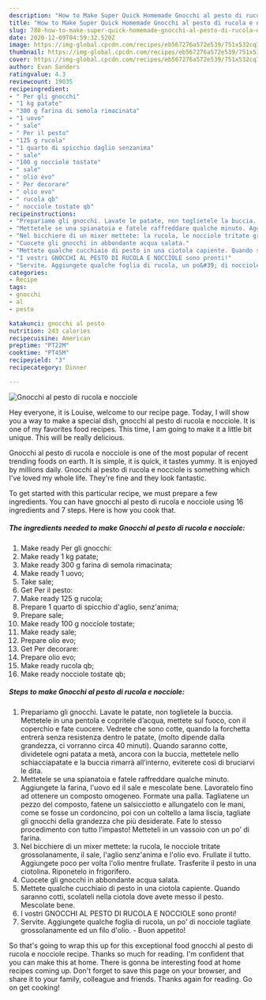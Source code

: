 ```yaml
---
description: "How to Make Super Quick Homemade Gnocchi al pesto di rucola e nocciole"
title: "How to Make Super Quick Homemade Gnocchi al pesto di rucola e nocciole"
slug: 780-how-to-make-super-quick-homemade-gnocchi-al-pesto-di-rucola-e-nocciole
date: 2020-12-09T04:59:32.520Z
image: https://img-global.cpcdn.com/recipes/eb567276a572e539/751x532cq70/gnocchi-al-pesto-di-rucola-e-nocciole-recipe-main-photo.jpg
thumbnail: https://img-global.cpcdn.com/recipes/eb567276a572e539/751x532cq70/gnocchi-al-pesto-di-rucola-e-nocciole-recipe-main-photo.jpg
cover: https://img-global.cpcdn.com/recipes/eb567276a572e539/751x532cq70/gnocchi-al-pesto-di-rucola-e-nocciole-recipe-main-photo.jpg
author: Evan Sanders
ratingvalue: 4.3
reviewcount: 19035
recipeingredient:
- " Per gli gnocchi"
- "1 kg patate"
- "300 g farina di semola rimacinata"
- "1 uovo"
- " sale"
- " Per il pesto"
- "125 g rucola"
- "1 quarto di spicchio daglio senzanima"
- " sale"
- "100 g nocciole tostate"
- " sale"
- " olio evo"
- " Per decorare"
- " olio evo"
- " rucola qb"
- " nocciole tostate qb"
recipeinstructions:
- "Prepariamo gli gnocchi. Lavate le patate, non toglietele la buccia. Mettetele in una pentola e copritele d’acqua, mettete sul fuoco, con il coperchio e fate cuocere. Vedrete che sono cotte, quando la forchetta entrerà senza resistenza dentro le patate, (molto dipende dalla grandezza, ci vorranno circa 40 minuti). Quando saranno cotte, dividetele ogni patata a metà, ancora con la buccia, mettetele nello schiacciapatate e la buccia rimarrà all’interno, eviterete così di bruciarvi le dita."
- "Mettetele se una spianatoia e fatele raffreddare qualche minuto. Aggiungete la farina, l&#39;uovo ed il sale e mescolate bene. Lavoratelo fino ad ottenere un composto omogeneo. Formate una palla. Tagliatene un pezzo del composto, fatene un salsicciotto e allungatelo con le mani, come se fosse un cordoncino, poi con un coltello a lama liscia, tagliate gli gnocchi della grandezza che più desiderate. Fate lo stesso procedimento con tutto l’impasto! Metteteli in un vassoio con un po’ di farina."
- "Nel bicchiere di un mixer mettete: la rucola, le nocciole tritate grossolanamente, il sale, l&#39;aglio senz&#39;anima e l&#39;olio evo. Frullate il tutto. Aggiungete poco per volta l&#39;olio mentre frullate. Trasferite il pesto in una ciotolina. Riponetelo in frigorifero."
- "Cuocete gli gnocchi in abbondante acqua salata."
- "Mettete qualche cucchiaio di pesto in una ciotola capiente. Quando saranno cotti, scolateli nella ciotola dove avete messo il pesto. Mescolate bene."
- "I vostri GNOCCHI AL PESTO DI RUCOLA E NOCCIOLE sono pronti!"
- "Servite. Aggiungete qualche foglia di rucola, un po&#39; di nocciole tagliate grossolanamente ed un filo d&#39;olio. Buon appetito!"
categories:
- Recipe
tags:
- gnocchi
- al
- pesto

katakunci: gnocchi al pesto 
nutrition: 243 calories
recipecuisine: American
preptime: "PT22M"
cooktime: "PT45M"
recipeyield: "3"
recipecategory: Dinner

---
```



![Gnocchi al pesto di rucola e nocciole](https://img-global.cpcdn.com/recipes/eb567276a572e539/751x532cq70/gnocchi-al-pesto-di-rucola-e-nocciole-recipe-main-photo.jpg)

Hey everyone, it is Louise, welcome to our recipe page. Today, I will show you a way to make a special dish, gnocchi al pesto di rucola e nocciole. It is one of my favorites food recipes. This time, I am going to make it a little bit unique. This will be really delicious.



Gnocchi al pesto di rucola e nocciole is one of the most popular of recent trending foods on earth. It is simple, it is quick, it tastes yummy. It is enjoyed by millions daily. Gnocchi al pesto di rucola e nocciole is something which I've loved my whole life. They're fine and they look fantastic.


To get started with this particular recipe, we must prepare a few ingredients. You can have gnocchi al pesto di rucola e nocciole using 16 ingredients and 7 steps. Here is how you cook that.

<!--inarticleads1-->

##### The ingredients needed to make Gnocchi al pesto di rucola e nocciole:

1. Make ready  Per gli gnocchi:
1. Make ready 1 kg patate;
1. Make ready 300 g farina di semola rimacinata;
1. Make ready 1 uovo;
1. Take  sale;
1. Get  Per il pesto:
1. Make ready 125 g rucola;
1. Prepare 1 quarto di spicchio d&#39;aglio, senz&#39;anima;
1. Prepare  sale;
1. Make ready 100 g nocciole tostate;
1. Make ready  sale;
1. Prepare  olio evo;
1. Get  Per decorare:
1. Prepare  olio evo;
1. Make ready  rucola qb;
1. Make ready  nocciole tostate qb;




<!--inarticleads2-->

##### Steps to make Gnocchi al pesto di rucola e nocciole:

1. Prepariamo gli gnocchi. Lavate le patate, non toglietele la buccia. Mettetele in una pentola e copritele d’acqua, mettete sul fuoco, con il coperchio e fate cuocere. Vedrete che sono cotte, quando la forchetta entrerà senza resistenza dentro le patate, (molto dipende dalla grandezza, ci vorranno circa 40 minuti). Quando saranno cotte, dividetele ogni patata a metà, ancora con la buccia, mettetele nello schiacciapatate e la buccia rimarrà all’interno, eviterete così di bruciarvi le dita.
1. Mettetele se una spianatoia e fatele raffreddare qualche minuto. Aggiungete la farina, l&#39;uovo ed il sale e mescolate bene. Lavoratelo fino ad ottenere un composto omogeneo. Formate una palla. Tagliatene un pezzo del composto, fatene un salsicciotto e allungatelo con le mani, come se fosse un cordoncino, poi con un coltello a lama liscia, tagliate gli gnocchi della grandezza che più desiderate. Fate lo stesso procedimento con tutto l’impasto! Metteteli in un vassoio con un po’ di farina.
1. Nel bicchiere di un mixer mettete: la rucola, le nocciole tritate grossolanamente, il sale, l&#39;aglio senz&#39;anima e l&#39;olio evo. Frullate il tutto. Aggiungete poco per volta l&#39;olio mentre frullate. Trasferite il pesto in una ciotolina. Riponetelo in frigorifero.
1. Cuocete gli gnocchi in abbondante acqua salata.
1. Mettete qualche cucchiaio di pesto in una ciotola capiente. Quando saranno cotti, scolateli nella ciotola dove avete messo il pesto. Mescolate bene.
1. I vostri GNOCCHI AL PESTO DI RUCOLA E NOCCIOLE sono pronti!
1. Servite. Aggiungete qualche foglia di rucola, un po&#39; di nocciole tagliate grossolanamente ed un filo d&#39;olio. - Buon appetito!




So that's going to wrap this up for this exceptional food gnocchi al pesto di rucola e nocciole recipe. Thanks so much for reading. I'm confident that you can make this at home. There is gonna be interesting food at home recipes coming up. Don't forget to save this page on your browser, and share it to your family, colleague and friends. Thanks again for reading. Go on get cooking!
